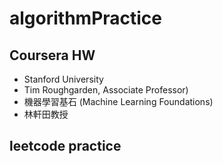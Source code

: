 # algorithmPractice
## Coursera HW
* Stanford University
 * Tim Roughgarden, Associate Professor)
* 機器學習基石 (Machine Learning Foundations) 
 * 林軒田教授

 ## leetcode practice
